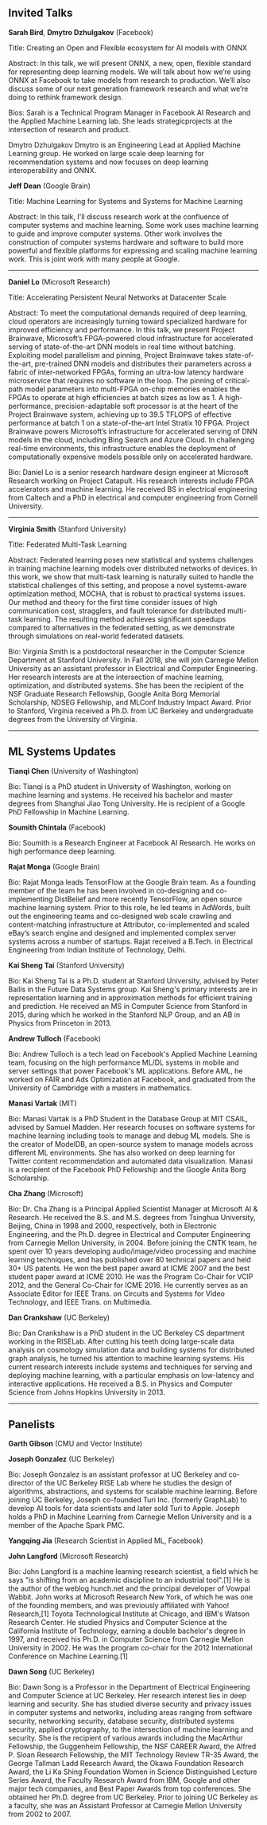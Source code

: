 ## Invited Talks

**Sarah Bird**, **Dmytro Dzhulgakov** (Facebook)

Title:
Creating an Open and Flexible ecosystem for AI models with ONNX

Abstract:
In this talk, we will present ONNX, a new, open, flexible standard for representing deep learning models.  We will talk about how we’re using ONNX at Facebook to take models from research to production. We’ll also discuss some of our next generation framework research and what we’re doing to rethink framework design.

Bios:
Sarah is a Technical Program Manager in Facebook AI Research and the Applied Machine Learning lab.  She leads strategicprojects at the intersection of research and product.  

Dmytro Dzhulgakov
Dmytro is an Engineering Lead at Applied Machine Learning group. He worked on large scale deep learning for recommendation systems and now focuses on deep learning interoperability and ONNX.

**Jeff Dean** (Google Brain)

Title:
Machine Learning for Systems and Systems for Machine Learning

Abstract:
In this talk, I'll discuss research work at the confluence of computer systems and machine
learning.  Some work uses machine learning to guide and improve computer systems.  Other
work involves the construction of computer systems hardware and software to build more
powerful and flexible platforms for expressing and scaling machine learning work.  This is
joint work with many people at Google.

***

**Daniel Lo** (Microsoft Research)

Title:
Accelerating Persistent Neural Networks at Datacenter Scale

Abstract:
To meet the computational demands required of deep learning, cloud operators are increasingly turning toward specialized hardware for improved efficiency and performance. In this talk, we present Project Brainwave, Microsoft’s FPGA-powered cloud infrastructure for accelerated serving of state-of-the-art DNN models in real time without batching. Exploiting model parallelism and pinning, Project Brainwave takes state-of-the-art, pre-trained DNN models and distributes their parameters across a fabric of inter-networked FPGAs, forming an ultra-low latency hardware microservice that requires no software in the loop. The pinning of critical-path model parameters into multi-FPGA on-chip memories enables the FPGAs to operate at high efficiencies at batch sizes as low as 1. A high-performance, precision-adaptable soft processor is at the heart of the Project Brainwave system, achieving up to 39.5 TFLOPS of effective performance at batch 1 on a state-of-the-art Intel Stratix 10 FPGA. Project Brainwave powers Microsoft’s infrastructure for accelerated serving of DNN models in the cloud, including Bing Search and Azure Cloud. In challenging real-time environments, this infrastructure enables the deployment of computationally expensive models possible only on accelerated hardware.

Bio:
Daniel Lo is a senior research hardware design engineer at Microsoft Research working on Project Catapult. His research interests include FPGA accelerators and machine learning. He received BS in electrical engineering from Caltech and a PhD in electrical and computer engineering from Cornell University.

***

**Virginia Smith** (Stanford University)

Title:
Federated Multi-Task Learning

Abstract:
Federated learning poses new statistical and systems challenges in training machine learning models over distributed networks of devices. In this work, we show that multi-task learning is naturally suited to handle the statistical challenges of this setting, and propose a novel systems-aware optimization method, MOCHA, that is robust to practical systems issues. Our method and theory for the first time consider issues of high communication cost, stragglers, and fault tolerance for distributed multi-task learning. The resulting method achieves significant speedups compared to alternatives in the federated setting, as we demonstrate through simulations on real-world federated datasets.

Bio:
Virginia Smith is a postdoctoral researcher in the Computer Science Department at Stanford University. In Fall 2018, she will join Carnegie Mellon University as an assistant professor in Electrical and Computer Engineering. Her research interests are at the intersection of machine learning, optimization, and distributed systems. She has been the recipient of the NSF Graduate Research Fellowship, Google Anita Borg Memorial Scholarship, NDSEG Fellowship, and MLConf Industry Impact Award. Prior to Stanford, Virginia received a Ph.D. from UC Berkeley and undergraduate degrees from the University of Virginia.

***

## ML Systems Updates

**Tianqi Chen** (University of Washington)

Bio:
Tianqi is a PhD student in University of Washington, working on machine learning and systems. He received his bachelor and master degrees from Shanghai Jiao Tong University. He is recipient of a Google PhD Fellowship in Machine Learning.

**Soumith Chintala** (Facebook)

Bio: 
Soumith is a Research Engineer at Facebook AI Research. He works on high performance deep learning.


**Rajat Monga** (Google Brain)

Bio:
Rajat Monga leads TensorFlow at the Google Brain team. As a founding member of the team he has been involved in co-designing and co-implementing DistBelief and more recently TensorFlow, an open source machine learning system. Prior to this role, he led teams in AdWords, built out the engineering teams and co-designed web scale crawling and content-matching infrastructure at Attributor, co-implemented and scaled eBay’s search engine and designed and implemented complex server systems across a number of startups. Rajat received a B.Tech. in Electrical Engineering from Indian Institute of Technology, Delhi.

**Kai Sheng Tai** (Stanford University)

Bio:
Kai Sheng Tai is a Ph.D. student at Stanford University, advised by Peter Bailis in the Future Data Systems group. Kai Sheng's primary interests are in representation learning and in approximation methods for efficient training and prediction. He received an MS in Computer Science from Stanford in 2015, during which he worked in the Stanford NLP Group, and an AB in Physics from Princeton in 2013.

**Andrew Tulloch** (Facebook)

Bio:
Andrew Tulloch is a tech lead on Facebook's Applied Machine Learning team, focusing on the high performance ML/DL systems in mobile and server settings that power Facebook's ML applications. Before AML, he worked on FAIR and Ads Optimization at Facebook, and graduated from the University of Cambridge with a masters in mathematics.

**Manasi Vartak** (MIT)

Bio:
Manasi Vartak is a PhD Student in the Database Group at MIT CSAIL, advised by Samuel Madden. Her research focuses on software systems for machine learning including tools to manage and debug ML models.  She is the creator of ModelDB, an open-source system to manage models across different ML environments. She has also worked on deep learning for Twitter content recommendation and automated data visualization. Manasi is a recipient of the Facebook PhD Fellowship and the Google Anita Borg Scholarship.

**Cha Zhang** (Microsoft)

Bio:
Dr. Cha Zhang is a Principal Applied Scientist Manager at Microsoft AI & Research. He received the B.S. and M.S. degrees from Tsinghua University, Beijing, China in 1998 and 2000, respectively, both in Electronic Engineering, and the Ph.D. degree in Electrical and Computer Engineering from Carnegie Mellon University, in 2004. Before joining the CNTK team, he spent over 10 years developing audio/image/video processing and machine learning techniques, and has published over 80 technical papers and held 30+ US patents. He won the best paper award at ICME 2007 and the best student paper award at ICME 2010. He was the Program Co-Chair for VCIP 2012, and the General Co-Chair for ICME 2016. He currently serves as an Associate Editor for IEEE Trans. on Circuits and Systems for Video Technology, and IEEE Trans. on Multimedia.

**Dan Crankshaw** (UC Berkeley)

Bio:
Dan Crankshaw is a PhD student in the UC Berkeley CS department working in the RISELab. After cutting his teeth doing large-scale data analysis on cosmology simulation data and building systems for distributed graph analysis, he turned his attention to machine learning systems. His current research interests include systems and techniques for serving and deploying machine learning, with a particular emphasis on low-latency and interactive applications. He received a B.S. in Physics and Computer Science from Johns Hopkins University in 2013.

***

## Panelists

**Garth Gibson** (CMU and Vector Institute)

**Joseph Gonzalez** (UC Berkeley)

Bio:
Joseph Gonzalez is an assistant professor at UC Berkeley and co-director of the UC Berkeley RISE Lab where he studies the design of algorithms, abstractions, and systems for scalable machine learning.  Before joining UC Berkeley, Joseph co-founded Turi Inc. (formerly GraphLab) to develop AI tools for data scientists and later sold Turi to Apple. Joseph holds a PhD in Machine Learning from Carnegie Mellon University and is a member of the Apache Spark PMC.

**Yangqing Jia** (Research Scientist in Applied ML, Facebook)

**John Langford** (Microsoft Research)

Bio:
John Langford is a machine learning research scientist, a field which he says "is shifting from an academic discipline to an industrial tool".[1] He is the author of the weblog hunch.net and the principal developer of Vowpal Wabbit. John works at Microsoft Research New York, of which he was one of the founding members, and was previously affiliated with Yahoo! Research,[1] Toyota Technological Institute at Chicago, and IBM's Watson Research Center. He studied Physics and Computer Science at the California Institute of Technology, earning a double bachelor's degree in 1997, and received his Ph.D. in Computer Science from Carnegie Mellon University in 2002. He was the program co-chair for the 2012 International Conference on Machine Learning.[1]

**Dawn Song** (UC Berkeley)

Bio:
Dawn Song is a Professor in the Department of Electrical Engineering and Computer Science at UC Berkeley. Her research interest lies in deep learning and security. She has studied diverse security and privacy issues in computer systems and networks, including areas ranging from software security, networking security, database security, distributed systems security, applied cryptography, to the intersection of machine learning and security. She is the recipient of various awards including the MacArthur Fellowship, the Guggenheim Fellowship, the NSF CAREER Award, the Alfred P. Sloan Research Fellowship, the MIT Technology Review TR-35 Award, the George Tallman Ladd Research Award, the Okawa Foundation Research Award, the Li Ka Shing Foundation Women in Science Distinguished Lecture Series Award, the Faculty Research Award from IBM, Google and other major tech companies, and Best Paper Awards from top conferences. She obtained her Ph.D. degree from UC Berkeley. Prior to joining UC Berkeley as a faculty, she was an Assistant Professor at Carnegie Mellon University from 2002 to 2007.


















